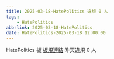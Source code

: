 ```yaml
---
title: 2025-03-18-HatePolitics 違規 0 人
tags:
    - HatePolitics
abbrlink: 2025-03-18-HatePolitics
date: HatePolitics-2025-03-18 12:00:00
---
```

HatePolitics 板 [板規連結](https://www.ptt.cc/bbs/HatePolitics/M.1617115262.A.D60.html)
昨天違規 0 人

